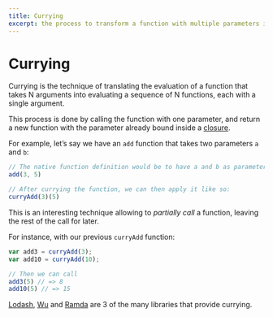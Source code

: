 ```yaml
---
title: Currying
excerpt: the process to transform a function with multiple parameters into a chain of functions of one parameter
---
```


# Currying

Currying is the technique of translating the evaluation of a function that takes N arguments into evaluating a sequence of N functions, each with a single argument.

This process is done by calling the function with one parameter, and return a new function with the parameter already bound inside a [closure](/_glossary/CLOSURE.md).

For example, let’s say we have an `add` function that takes two parameters `a` and `b`:

```js
// The native function definition would be to have a and b as parameters:
add(3, 5)

// After currying the function, we can then apply it like so:
curryAdd(3)(5)
```

This is an interesting technique allowing to *partially call* a function, leaving the rest of the call for later.

For instance, with our previous `curryAdd` function:

```js
var add3 = curryAdd(3);
var add10 = curryAdd(10);

// Then we can call
add3(5) // => 8
add10(5) // => 15
```

[Lodash](/_glossary/LODASH.md), [Wu](https://fitzgen.github.io/wu.js/#curryable) and [Ramda](/_glossary/RAMDA.md) are 3 of the many libraries that provide currying.
